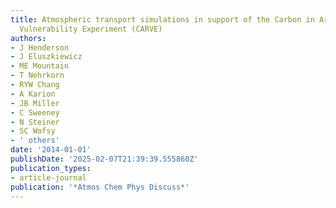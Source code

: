 ```yaml
---
title: Atmospheric transport simulations in support of the Carbon in Arctic Reservoirs
  Vulnerability Experiment (CARVE)
authors:
- J Henderson
- J Eluszkiewicz
- ME Mountain
- T Nehrkorn
- RYW Chang
- A Karion
- JB Miller
- C Sweeney
- N Steiner
- SC Wofsy
- ' others'
date: '2014-01-01'
publishDate: '2025-02-07T21:39:39.555860Z'
publication_types:
- article-journal
publication: '*Atmos Chem Phys Discuss*'
---
```

